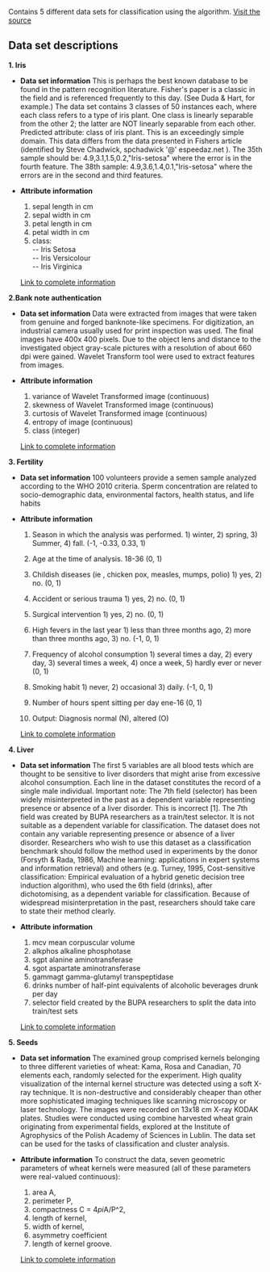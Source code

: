 ﻿Contains 5 different data sets for classification using the algorithm. [Visit the source](https://archive.ics.uci.edu/ml/index.php)

## **Data set descriptions**

**1. Iris**

 - **Data set information**
 This is perhaps the best known database to be found in the pattern recognition literature. Fisher's paper is a classic in the field and is referenced frequently to this day. (See Duda & Hart, for example.) The data set contains 3 classes of 50 instances each, where each class refers to a type of iris plant. One class is linearly separable from the other 2; the latter are NOT linearly separable from each other. Predicted attribute: class of iris plant. This is an exceedingly simple domain. This data differs from the data presented in Fishers article (identified by Steve Chadwick,  spchadwick  '@'  espeedaz.net  ). The 35th sample should be: 4.9,3.1,1.5,0.2,"Iris-setosa" where the error is in the fourth feature. The 38th sample: 4.9,3.6,1.4,0.1,"Iris-setosa" where the errors are in the second and third features.
 - **Attribute information**
	1. sepal length in cm  
	2. sepal width in cm  
	3. petal length in cm  
	4. petal width in cm  
	5. class:  
	-- Iris Setosa  
	-- Iris Versicolour  
	-- Iris Virginica

 
   [Link to complete information](https://archive.ics.uci.edu/ml/datasets/Iris)
 
**2.Bank note authentication**
 - **Data set information**
 Data were extracted from images that were taken from genuine and forged banknote-like specimens. For digitization, an industrial camera usually used for print inspection was used. The final images have 400x 400 pixels. Due to the object lens and distance to the investigated object gray-scale pictures with a resolution of about 660 dpi were gained. Wavelet Transform tool were used to extract features from images.
 - **Attribute information**
	1. variance of Wavelet Transformed image (continuous)  
	2. skewness of Wavelet Transformed image (continuous)  
	3. curtosis of Wavelet Transformed image (continuous)  
	4. entropy of image (continuous)  
	5. class (integer)
	
	[Link to complete information](https://archive.ics.uci.edu/ml/datasets/banknote+authentication#)

**3. Fertility**

 - **Data set information**
100 volunteers provide a semen sample analyzed according to    the WHO 2010 criteria. Sperm concentration are related to socio-demographic data, environmental factors, health status, and life habits

 - **Attribute information**
	 1. Season in which the analysis was performed. 1) winter, 2) spring, 3) Summer, 4) fall. (-1, -0.33, 0.33, 1)  
	  
	2. Age at the time of analysis. 18-36 (0, 1)  
	  
	3. Childish diseases (ie , chicken pox, measles, mumps, polio) 1) yes, 2) no. (0, 1)  
	  
	4. Accident or serious trauma 1) yes, 2) no. (0, 1)  
	  
	5. Surgical intervention 1) yes, 2) no. (0, 1)  
	  
	6. High fevers in the last year 1) less than three months ago, 2) more than three months ago, 3) no. (-1, 0, 1)  
	  
	7. Frequency of alcohol consumption 1) several times a day, 2) every day, 3) several times a week, 4) once a week, 5) hardly ever or never (0, 1)  
	  
	8. Smoking habit 1) never, 2) occasional 3) daily. (-1, 0, 1)  
	  
	9. Number of hours spent sitting per day ene-16 (0, 1)  
	  
	10. Output: Diagnosis normal (N), altered (O)

	[Link to complete information](https://archive.ics.uci.edu/ml/datasets/Fertility#)

**4. Liver**

 - **Data set information**
 The first 5 variables are all blood tests which are thought to be sensitive to liver disorders that might arise from excessive alcohol consumption. Each line in the dataset constitutes the record of a single male individual. Important note: The 7th field (selector) has been widely misinterpreted in the past as a dependent variable representing presence or absence of a liver disorder. This is incorrect [1]. The 7th field was created by BUPA researchers as a train/test selector. It is not suitable as a dependent variable for classification. The dataset does not contain any variable representing presence or absence of a liver disorder. Researchers who wish to use this dataset as a classification benchmark should follow the method used in experiments by the donor (Forsyth & Rada, 1986, Machine learning: applications in expert systems and information retrieval) and others (e.g. Turney, 1995, Cost-sensitive classification: Empirical evaluation of a hybrid genetic decision tree induction algorithm), who used the 6th field (drinks), after dichotomising, as a dependent variable for classification. Because of widespread misinterpretation in the past, researchers should take care to state their method clearly.

 - **Attribute information**
	1. mcv mean corpuscular volume  
	2. alkphos alkaline phosphotase  
	3. sgpt alanine aminotransferase  
	4. sgot aspartate aminotransferase  
	5. gammagt gamma-glutamyl transpeptidase  
	6. drinks number of half-pint equivalents of alcoholic beverages drunk per day  
	7. selector field created by the BUPA researchers to split the data into train/test sets

	[Link to complete information](https://archive.ics.uci.edu/ml/datasets/liver+disorders)

**5. Seeds**

 

 - **Data set information**
The examined group comprised kernels belonging to three different varieties of wheat: Kama, Rosa and Canadian, 70 elements each, randomly selected for the experiment. High quality visualization of the internal kernel structure was detected using a soft X-ray technique. It is non-destructive and considerably cheaper than other more sophisticated imaging techniques like scanning microscopy or laser technology. The images were recorded on 13x18 cm X-ray KODAK plates. Studies were conducted using combine harvested wheat grain originating from experimental fields, explored at the Institute of Agrophysics of the Polish Academy of Sciences in Lublin. The data set can be used for the tasks of classification and cluster analysis.

 - **Attribute information**
 To construct the data, seven geometric parameters of wheat kernels were measured (all of these parameters were real-valued continuous):  
	1. area A,  
	2. perimeter P,  
	3. compactness C = 4*pi*A/P^2,  
	4. length of kernel,  
	5. width of kernel,  
	6. asymmetry coefficient  
	7. length of kernel groove.  

	[Link to complete information ](https://archive.ics.uci.edu/ml/datasets/seeds)

